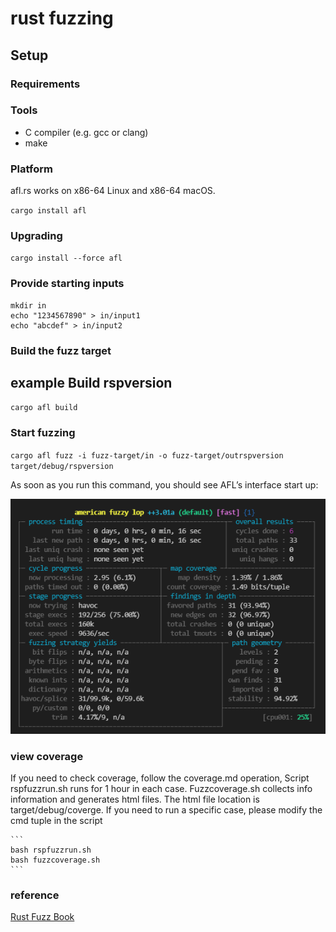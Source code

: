 # rust fuzzing

## Setup

### Requirements

### Tools

- C compiler (e.g. gcc or clang)
- make

### Platform

afl.rs works on x86-64 Linux and x86-64 macOS.

`cargo install afl`

### Upgrading

`cargo install --force afl`

### Provide starting inputs

```
mkdir in 
echo "1234567890" > in/input1
echo "abcdef" > in/input2
```

### Build the fuzz target

## example Build rspversion

`cargo afl build`

### Start fuzzing

`cargo afl fuzz -i fuzz-target/in -o fuzz-target/outrspversion target/debug/rspversion`

As soon as you run this command, you should see AFL’s interface start up:

![image-20210628084437384](fuzz-target/fuzz1.png)

### view coverage 

If you need to check coverage, follow the coverage.md operation, Script rspfuzzrun.sh runs for 1 hour in each case. 
Fuzzcoverage.sh collects info information and generates html files. The html file location is target/debug/coverge.
If you need to run a specific case, please modify the cmd tuple in the script

    ```
    bash rspfuzzrun.sh
    bash fuzzcoverage.sh
    ```

### reference

[Rust Fuzz Book](https://rust-fuzz.github.io/book/afl/setup.html)